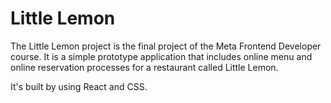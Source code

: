 # Little Lemon

The Little Lemon project is the final project of the Meta Frontend Developer course. It is a simple prototype application that includes online menu and online reservation processes for a restaurant called Little Lemon.

It's built by using React and CSS.


